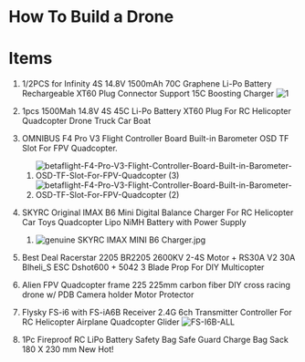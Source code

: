 # How To Build a Drone

# Items

1. 1/2PCS for Infinity 4S 14.8V 1500mAh 70C Graphene Li-Po Battery Rechargeable XT60 Plug Connector Support 15C Boosting Charger
	![1](https://ae01.alicdn.com/kf/HTB1FjN5Xzgy_uJjSZKPq6yGlFXaw.jpg?size=151015&height=800&width=800&hash=7207dd63b7d1aa751c862c63bf79d47f)
	
2. 1pcs 1500Mah 14.8V 4S 45C Li-Po Battery XT60 Plug For RC Helicopter Quadcopter Drone Truck Car Boat
3. OMNIBUS F4 Pro V3 Flight Controller Board Built-in Barometer OSD TF Slot For FPV Quadcopter. 
	1. ![betaflight-F4-Pro-V3-Flight-Controller-Board-Built-in-Barometer-OSD-TF-Slot-For-FPV-Quadcopter (3)](https://ae01.alicdn.com/kf/H82a34a739e19479ba94f8c8d682c1697l.jpg)
	2. ![betaflight-F4-Pro-V3-Flight-Controller-Board-Built-in-Barometer-OSD-TF-Slot-For-FPV-Quadcopter (2)](https://ae01.alicdn.com/kf/Hb4c8473088774d88add440839eb37818A.jpg)
4. SKYRC Original IMAX B6 Mini Digital Balance Charger For RC Helicopter Car Toys Quadcopter Lipo NiMH Battery with Power Supply
	1. ![genuine SKYRC IMAX MINI B6 Charger.jpg](https://ae01.alicdn.com/kf/HTB16rSfHXXXXXa0XpXXq6xXFXXX3/221558156/HTB16rSfHXXXXXa0XpXXq6xXFXXX3.jpg)
5. Best Deal Racerstar 2205 BR2205 2600KV 2-4S Motor + RS30A V2 30A Blheli_S ESC Dshot600 + 5042 3 Blade Prop For DIY Multicopter
6. Alien FPV Quadcopter frame 225 225mm carbon fiber DIY cross racing drone w/ PDB Camera holder Motor Protector 
7. Flysky FS-i6 with FS-iA6B Receiver 2.4G 6ch Transmitter Controller For RC Helicopter Airplane Quadcopter Glider
![FS-I6B-ALL](https://ae01.alicdn.com/kf/HTB1XwifgOMnBKNjSZFCq6x0KFXaY.jpg)
9. 1Pc Fireproof RC LiPo Battery Safety Bag Safe Guard Charge Bag Sack 180 X 230 mm New Hot!